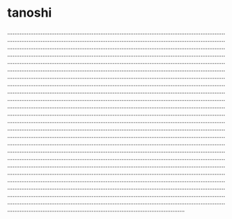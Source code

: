 # tanoshi
.....................................................................................................................................................................................................................................................................................................................................................................................................................................................................................................................................................................................................................................................................................................................................................................................................................................................................................................................................................................................................................................................................................................................................................................................................................................................................................................................................................................................................................................................................................................................................................................................................................................................................................................................................................................................................................................................................................................................................................................................................................................................................................................................................................................................................................................................................................................................................................................................................................................................................................................................................................................................................................................................................................................................................................................................................................................................................................................................................................................................................................................................................................................................................................................................................